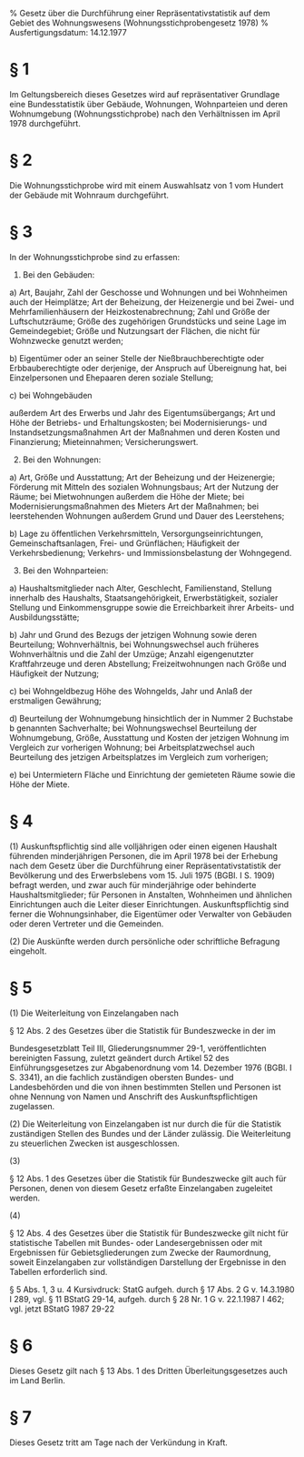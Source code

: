% Gesetz über die Durchführung einer Repräsentativstatistik auf dem Gebiet des Wohnungswesens  (Wohnungsstichprobengesetz 1978)
% Ausfertigungsdatum: 14.12.1977
 
# § 1

Im Geltungsbereich dieses Gesetzes wird auf repräsentativer Grundlage eine Bundesstatistik über Gebäude, Wohnungen, Wohnparteien und deren Wohnumgebung (Wohnungsstichprobe) nach den Verhältnissen im April 1978 durchgeführt.

# § 2

Die Wohnungsstichprobe wird mit einem Auswahlsatz von 1 vom Hundert der Gebäude mit Wohnraum durchgeführt.

# § 3

In der Wohnungsstichprobe sind zu erfassen:

1. Bei den Gebäuden:

a) Art, Baujahr, Zahl der Geschosse und Wohnungen und bei Wohnheimen auch der Heimplätze; Art der Beheizung, der Heizenergie und bei Zwei- und Mehrfamilienhäusern der Heizkostenabrechnung; Zahl und Größe der Luftschutzräume; Größe des zugehörigen Grundstücks und seine Lage im Gemeindegebiet; Größe und Nutzungsart der Flächen, die nicht für Wohnzwecke genutzt werden;

b) Eigentümer oder an seiner Stelle der Nießbrauchberechtigte oder Erbbauberechtigte oder derjenige, der Anspruch auf Übereignung hat, bei Einzelpersonen und Ehepaaren deren soziale Stellung;

c) bei Wohngebäuden

außerdem Art des Erwerbs und Jahr des Eigentumsübergangs; Art und Höhe der Betriebs- und Erhaltungskosten; bei Modernisierungs- und Instandsetzungsmaßnahmen Art der Maßnahmen und deren Kosten und Finanzierung; Mieteinnahmen; Versicherungswert.

2. Bei den Wohnungen:

a) Art, Größe und Ausstattung; Art der Beheizung und der Heizenergie; Förderung mit Mitteln des sozialen Wohnungsbaus; Art der Nutzung der Räume; bei Mietwohnungen außerdem die Höhe der Miete; bei Modernisierungsmaßnahmen des Mieters Art der Maßnahmen; bei leerstehenden Wohnungen außerdem Grund und Dauer des Leerstehens;

b) Lage zu öffentlichen Verkehrsmitteln, Versorgungseinrichtungen, Gemeinschaftsanlagen, Frei- und Grünflächen; Häufigkeit der Verkehrsbedienung; Verkehrs- und Immissionsbelastung der Wohngegend.

3. Bei den Wohnparteien:

a) Haushaltsmitglieder nach Alter, Geschlecht, Familienstand, Stellung innerhalb des Haushalts, Staatsangehörigkeit, Erwerbstätigkeit, sozialer Stellung und Einkommensgruppe sowie die Erreichbarkeit ihrer Arbeits- und Ausbildungsstätte;

b) Jahr und Grund des Bezugs der jetzigen Wohnung sowie deren Beurteilung; Wohnverhältnis, bei Wohnungswechsel auch früheres Wohnverhältnis und die Zahl der Umzüge; Anzahl eigengenutzter Kraftfahrzeuge und deren Abstellung; Freizeitwohnungen nach Größe und Häufigkeit der Nutzung;

c) bei Wohngeldbezug Höhe des Wohngelds, Jahr und Anlaß der erstmaligen Gewährung;

d) Beurteilung der Wohnumgebung hinsichtlich der in Nummer 2 Buchstabe b genannten Sachverhalte; bei Wohnungswechsel Beurteilung der Wohnumgebung, Größe, Ausstattung und Kosten der jetzigen Wohnung im Vergleich zur vorherigen Wohnung; bei Arbeitsplatzwechsel auch Beurteilung des jetzigen Arbeitsplatzes im Vergleich zum vorherigen;

e) bei Untermietern Fläche und Einrichtung der gemieteten Räume sowie die Höhe der Miete.

# § 4

(1) Auskunftspflichtig sind alle volljährigen oder einen eigenen Haushalt führenden minderjährigen Personen, die im April 1978 bei der Erhebung nach dem Gesetz über die Durchführung einer Repräsentativstatistik der Bevölkerung und des Erwerbslebens vom 15. Juli 1975 (BGBl. I S. 1909) befragt werden, und zwar auch für minderjährige oder behinderte Haushaltsmitglieder; für Personen in Anstalten, Wohnheimen und ähnlichen Einrichtungen auch die Leiter dieser Einrichtungen. Auskunftspflichtig sind ferner die Wohnungsinhaber, die Eigentümer oder Verwalter von Gebäuden oder deren Vertreter und die Gemeinden.

(2) Die Auskünfte werden durch persönliche oder schriftliche Befragung eingeholt.

# § 5

(1) Die Weiterleitung von Einzelangaben nach

§ 12 Abs. 2 des Gesetzes über die Statistik für Bundeszwecke in der im

Bundesgesetzblatt Teil III, Gliederungsnummer 29-1, veröffentlichten bereinigten Fassung, zuletzt geändert durch Artikel 52 des Einführungsgesetzes zur Abgabenordnung vom 14. Dezember 1976 (BGBl. I S. 3341), an die fachlich zuständigen obersten Bundes- und Landesbehörden und die von ihnen bestimmten Stellen und Personen ist ohne Nennung von Namen und Anschrift des Auskunftspflichtigen zugelassen.

(2) Die Weiterleitung von Einzelangaben ist nur durch die für die Statistik zuständigen Stellen des Bundes und der Länder zulässig. Die Weiterleitung zu steuerlichen Zwecken ist ausgeschlossen.

(3)

§ 12 Abs. 1 des Gesetzes über die Statistik für Bundeszwecke gilt auch für Personen, denen von diesem Gesetz erfaßte Einzelangaben zugeleitet werden.

(4)

§ 12 Abs. 4 des Gesetzes über die Statistik für Bundeszwecke gilt nicht für statistische Tabellen mit Bundes- oder Landesergebnissen oder mit Ergebnissen für Gebietsgliederungen zum Zwecke der Raumordnung, soweit Einzelangaben zur vollständigen Darstellung der Ergebnisse in den Tabellen erforderlich sind.

§ 5 Abs. 1, 3 u. 4 Kursivdruck: StatG aufgeh. durch § 17 Abs. 2 G v. 14.3.1980 I 289, vgl. § 11 BStatG 29-14, aufgeh. durch § 28 Nr. 1 G v. 22.1.1987 I 462; vgl. jetzt BStatG 1987 29-22

# § 6

Dieses Gesetz gilt nach § 13 Abs. 1 des Dritten Überleitungsgesetzes auch im Land Berlin.

# § 7

Dieses Gesetz tritt am Tage nach der Verkündung in Kraft.
